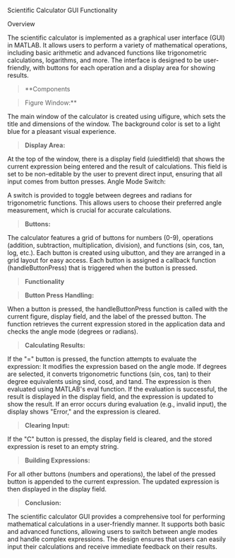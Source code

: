 
Scientific Calculator GUI Functionality

Overview
> 
The scientific calculator is implemented as a graphical user interface (GUI) in MATLAB. It allows users to perform a variety of mathematical operations, including basic arithmetic and advanced functions like trigonometric calculations, logarithms, and more. The interface is designed to be user-friendly, with buttons for each operation and a display area for showing results.

> **Components

> Figure Window:**

The main window of the calculator is created using uifigure, which sets the title and dimensions of the window. The background color is set to a light blue for a pleasant visual experience.

> **Display Area:**

At the top of the window, there is a display field (uieditfield) that shows the current expression being entered and the result of calculations. This field is set to be non-editable by the user to prevent direct input, ensuring that all input comes from button presses.
Angle Mode Switch:

A switch is provided to toggle between degrees and radians for trigonometric functions. This allows users to choose their preferred angle measurement, which is crucial for accurate calculations.

> **Buttons:**

The calculator features a grid of buttons for numbers (0-9), operations (addition, subtraction, multiplication, division), and functions (sin, cos, tan, log, etc.). Each button is created using uibutton, and they are arranged in a grid layout for easy access.
Each button is assigned a callback function (handleButtonPress) that is triggered when the button is pressed.

> **Functionality**

> **Button Press Handling:**

When a button is pressed, the handleButtonPress function is called with the current figure, display field, and the label of the pressed button.
The function retrieves the current expression stored in the application data and checks the angle mode (degrees or radians).

> **Calculating Results:**

If the "=" button is pressed, the function attempts to evaluate the expression:
It modifies the expression based on the angle mode. If degrees are selected, it converts trigonometric functions (sin, cos, tan) to their degree equivalents using sind, cosd, and tand.
The expression is then evaluated using MATLAB's eval function.
If the evaluation is successful, the result is displayed in the display field, and the expression is updated to show the result.
If an error occurs during evaluation (e.g., invalid input), the display shows "Error," and the expression is cleared.

> **Clearing Input:**

If the "C" button is pressed, the display field is cleared, and the stored expression is reset to an empty string.

> **Building Expressions:**

For all other buttons (numbers and operations), the label of the pressed button is appended to the current expression. The updated expression is then displayed in the display field.

> **Conclusion:**

The scientific calculator GUI provides a comprehensive tool for performing mathematical calculations in a user-friendly manner. It supports both basic and advanced functions, allowing users to switch between angle modes and handle complex expressions. The design ensures that users can easily input their calculations and receive immediate feedback on their results.
